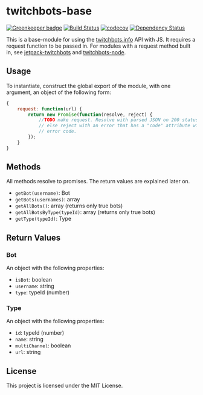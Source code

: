 # twitchbots-base

[![Greenkeeper badge](https://badges.greenkeeper.io/freaktechnik/twitchbots-base.svg)](https://greenkeeper.io/)
[![Build Status](https://travis-ci.org/freaktechnik/twitchbots-base.svg?branch=master)](https://travis-ci.org/freaktechnik/twitchbots-base) [![codecov](https://codecov.io/gh/freaktechnik/twitchbots-base/branch/master/graph/badge.svg)](https://codecov.io/gh/freaktechnik/twitchbots-base) [![Dependency Status](https://dependencyci.com/github/freaktechnik/twitchbots-base/badge)](https://dependencyci.com/github/freaktechnik/twitchbots-base)

This is a base-module for using the [twitchbots.info](https://twitchbots.info)
API with JS. It requires a request function to be passed in. For modules with a
request method built in, see
[jetpack-twitchbots](https://www.npmjs.com/package/jetpack-twitchbots) and
[twitchbots-node](https://www.npmjs.com/package/twitchbots-node).

## Usage
To instantiate, construct the global export of the module, with one argument,
an object of the following form:
```js
{
    request: function(url) {
        return new Promise(function(resolve, reject) {
            //TODO make request. Resolve with parsed JSON on 200 status code,
            // else reject with an error that has a "code" attribute with the
            // error code.
        });
    }
}
```

## Methods
All methods resolve to promises.
The return values are explained later on.

 - `getBot(username)`: Bot
 - `getBots(usernames)`: array<Bot>
 - `getAllBots()`: array<Bot> (returns only true bots)
 - `getAllBotsByType(typeId)`: array<Bot> (returns only true bots)
 - `getType(typeId)`: Type

## Return Values
### Bot
An object with the following properties:
 - `isBot`: boolean
 - `username`: string
 - `type`: typeId (number)

### Type
An object with the following properties:
 - `id`: typeId (number)
 - `name`: string
 - `multiChannel`: boolean
 - `url`: string

## License
This project is licensed under the MIT License.
